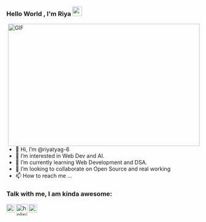 ### Hello World , I'm Riya <img src="https://media.giphy.com/media/hvRJCLFzcasrR4ia7z/giphy.gif" width="25px">
 <img align="right" alt="GIF" src="e1f3413bf5036045713341394f617225.gif" width="500" height="320" />

- 👋 Hi, I’m @riyatyag-6
- 👀 I’m interested in Web Dev and AI.
- 🌱 I’m currently learning Web Development and DSA.
- 💞️ I’m looking to collaborate on Open Source and real working 
- 📫 How to reach me ...

<!---
riyatyag-6/riyatyag-6 is a ✨ special ✨ repository because its `README.md` (this file) appears on your GitHub profile.
You can click the Preview link to take a look at your changes.
--->

### Talk with me, I am kinda awesome:
[<img align="left" alt="holisitc_developer |LinkedIn" width="22px" src="https://img.icons8.com/doodle/48/000000/linkedin--v2.png"/>](https://www.linkedin.com/in/riya-tyagi-4bbb291b8)
[<img align="left" alt="holisitc_developer |Instagram" width="30px" src="https://img.icons8.com/clouds/100/000000/instagram-new--v3.png"/>](https://www.instagram.com/riya_._.5/)
[<img align="left" alt="holisitc_developer |Twitter" width="22px" src="https://img.icons8.com/doodle/48/000000/twitter--v1.png"/>](https://twitter.com/riya_t_5?t=kOJLHiDyp7gCLjt4tlS4HQ&s=08)
<br />

